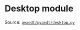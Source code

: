 # Desktop module

Source: [`pyaedt/pyaedt/desktop.py`](https://github.com/pyansys/pyaedt/blob/main/pyaedt/desktop.py)
